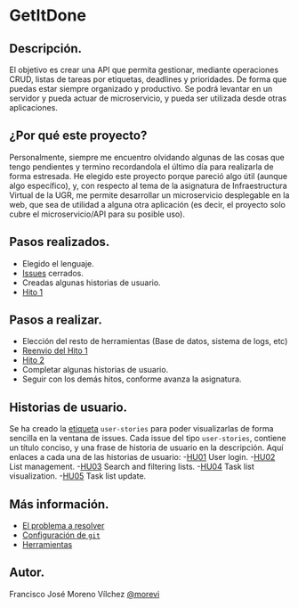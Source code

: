 # GetItDone

## Descripción.
El objetivo es crear una API que permita gestionar, mediante operaciones CRUD, listas de tareas por etiquetas, deadlines y prioridades. De forma que puedas estar siempre organizado y productivo. Se podrá levantar en un servidor y pueda actuar de microservicio, y pueda ser utilizada desde otras aplicaciones.

## ¿Por qué este proyecto?
Personalmente, siempre me encuentro olvidando algunas de las cosas que tengo pendientes y termino recordandola el último día para realizarla de forma estresada. He elegido este proyecto porque pareció algo útil (aunque algo específico), y, con respecto al tema de la asignatura de Infraestructura Virtual de la UGR, me permite desarrollar un microservicio desplegable en la web, que sea de utilidad a alguna otra aplicación (es decir, el proyecto solo cubre el microservicio/API para su posible uso).

## Pasos realizados.
 - Elegido el lenguaje.
 - [Issues](https://github.com/morevi/GetItDone/issues?closed=1) cerrados.
 - Creadas algunas historias de usuario.
 - [Hito 1](https://github.com/morevi/GetItDone/milestone/1?closed=1)

## Pasos a realizar.
 - Elección del resto de herramientas (Base de datos, sistema de logs, etc)
 - [Reenvio del Hito 1](https://github.com/morevi/GetItDone/milestone/1)
 - [Hito 2](https://github.com/morevi/GetItDone/milestone/2)
 - Completar algunas historias de usuario.
 - Seguir con los demás hitos, conforme avanza la asignatura.

## Historias de usuario.
Se ha creado la [etiqueta]() `user-stories` para poder visualizarlas de forma sencilla en la ventana de issues.
Cada issue del tipo `user-stories`, contiene un título conciso, y una frase de historia de usuario en la descripción.
Aquí enlaces a cada una de las historias de usuario:
 -[HU01](https://github.com/morevi/GetItDone/issues/1) User login. 
 -[HU02](https://github.com/morevi/GetItDone/issues/2) List management. 
 -[HU03](https://github.com/morevi/GetItDone/issues/3) Search and filtering lists. 
 -[HU04](https://github.com/morevi/GetItDone/issues/4) Task list visualization. 
 -[HU05](https://github.com/morevi/GetItDone/issues/5) Task list update. 

## Más información.
 - [El problema a resolver](docs/problemDescription.md)
 - [Configuración de `git`](docs/git.md)
 - [Herramientas](docs/tools.md)

## Autor.
Francisco José Moreno Vílchez [@morevi](https://github.com/morevi)

